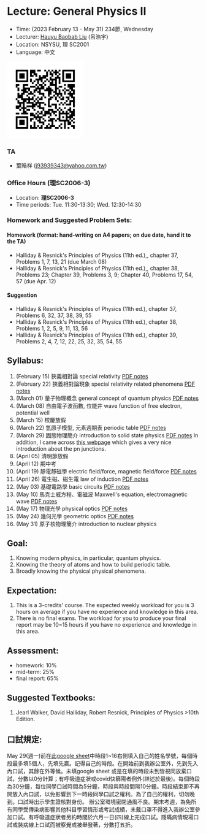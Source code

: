 # Lecture: General Physics II
* Time: (2023 February 13 - May 31) 234節, Wednesday
* Lecturer: [Hauyu Baobab Liu](https://baobabyoo.github.io/) (呂浩宇)
* Location: NSYSU, 理 SC2001
* Language: 中文

<img src="./images/Lecture_GeneralPhysics_2023Feb_QR.png" alt="QRcode" width="200px"/>

### TA
- 葉晧祥 (j93939343@yahoo.com.tw)

### Office Hours (理SC2006-3)
- Location: **理SC2006-3**
- Time periods: Tue. 11:30-13:30; Wed. 12:30-14:30

### Homework and Suggested Problem Sets:
#### Homework (format: hand-writing on A4 papers; on due date, hand it to the TA)
- Halliday & Resnick's Principles of Physics (11th ed.),, chapter 37, Problems 1, 7, 13, 21 (due March 08)
- Halliday & Resnick's Principles of Physics (11th ed.),, chapter 38, Problems 23; Chapter 39, Problems 3, 9; Chapter 40, Problems 17, 54, 57  (due Apr. 12)


#### Suggestion
- Halliday & Resnick's Principles of Physics (11th ed.), chapter 37, Problems 6, 32, 37, 38, 39, 55
- Halliday & Resnick's Principles of Physics (11th ed.), chapter 38, Problems 1, 2, 5, 9, 11, 13, 56
- Halliday & Resnick's Principles of Physics (11th ed.), chapter 39, Problems 2, 4, 7, 12, 22, 25, 32, 35, 54, 55

## Syllabus:
1. (February 15) 狹義相對論 special relativity [PDF notes](https://github.com/baobabyoo/Lecture_GeneralPhysics_2023Feb/blob/master/lecture_notes/SpecialRelativity_part1.pdf)
2. (February 22) 狹義相對論現象 special relativity related phenomena [PDF notes](https://github.com/baobabyoo/Lecture_GeneralPhysics_2023Feb/blob/master/lecture_notes/SpecialRelativity_part2.pdf)
3. (March 01) 量子物理概念 general concept of quantum physics [PDF notes](https://github.com/baobabyoo/Lecture_GeneralPhysics_2023Feb/blob/master/lecture_notes/QuantumPhysics_part1.pdf)
4. (March 08) 自由電子波函數, 位能井 wave function of free electron, potential well
5. (March 15) 校慶放假
6. (March 22) 氫原子模型, 元素週期表 periodic table [PDF notes](https://github.com/baobabyoo/Lecture_GeneralPhysics_2023Feb/blob/master/lecture_notes/QuantumPhysics_part2.pdf)
7. (March 29) 固態物理簡介 introduction to solid state physics [PDF notes](https://github.com/baobabyoo/Lecture_GeneralPhysics_2023Feb/blob/master/lecture_notes/QuantumPhysics_part3.pdf) In addition, I came across [this webpage](https://www.pveducation.org/pvcdrom/pn-junctions/bias-of-pn-junctions) which gives a very nice introduction about the pn junctions.
8. (April 05) 清明節放假
9. (April 12) 期中考
10. (April 19) 靜電靜磁學 electric field/force, magnetic field/force [PDF notes](https://github.com/baobabyoo/Lecture_GeneralPhysics_2023Feb/blob/master/lecture_notes/Electromagnetic_part1.pdf)
11. (April 26) 電生磁、磁生電 law of induction [PDF notes](https://github.com/baobabyoo/Lecture_GeneralPhysics_2023Feb/blob/master/lecture_notes/Electromagnetic_part2.pdf)
12. (May 03) 基礎電路學 basic circuits [PDF notes](https://github.com/baobabyoo/Lecture_GeneralPhysics_2023Feb/blob/master/lecture_notes/Electromagnetic_part3.pdf)
13. (May 10) 馬克士威方程、電磁波 Maxwell's equation, electromagnetic wave [PDF notes](https://github.com/baobabyoo/Lecture_GeneralPhysics_2023Feb/blob/master/lecture_notes/Electromagnetic_part4.pdf)
14. (May 17) 物理光學 physical optics [PDF notes](https://github.com/baobabyoo/Lecture_GeneralPhysics_2023Feb/blob/master/lecture_notes/Optics_part1.pdf)
15. (May 24) 幾何光學 geometric optics [PDF notes](https://github.com/baobabyoo/Lecture_GeneralPhysics_2023Feb/blob/master/lecture_notes/Optics_part2.pdf)
16. (May 31) 原子核物理簡介 introduction to nuclear physics

## Goal:
1. Knowing modern physics, in particular, quantum physics.
2. Knowing the theory of atoms and how to build periodic table.
3. Broadly knowing the physical physical phenomena.

## Expectation:
1. This is a 3-credits' course. The expected weekly workload for you is 3 hours on average if you have no experience and knowledge in this area.
2. There is no final exams. The workload for you to produce your final report may be 10~15 hours if you have no experience and knowledge in this area.

## Assessment:
- homework: 10%
- mid-term: 25%
- final report: 65%

## Suggested Textbooks:
1. Jearl Walker, David Halliday, Robert Resnick, Principles of Physics >10th Edition.

## 口試規定:
May 29(週一)前在[此google sheet](https://docs.google.com/spreadsheets/d/17LFu69oEB8hDhwkjClZLKMAx3sge13zY6Nxwctc1dL8/edit#gid=0)中時段1~16右側填入自己的姓名學號，每個時段最多填5個人，先填先贏。記得自己的時段。在開始前到我辦公室外，先到先入內口試，其餘在外等候。未填google sheet 或是在填的時段未到皆視同放棄口試，分數以0分計算；有呼吸道症狀或covid快篩陽者例外(詳述於最後)。每個時段為30分鐘，每位同學口試時間為5分鐘，時段與時段間隔10分鐘。時段結束即不再開放入內口試，以免影響到下一時段同學口試之權利。為了自己的權利，切勿晚到。口試時出示學生證核對身份。
    辦公室環境密閉通風不良。期末考週，為免所有同學受傳染病影響其他科目學習情形或考試成績，未戴口罩不得進入我辦公室參加口試。有呼吸道症狀者另約時間於六月一日(四)線上完成口試。隱瞞病情現場口試或裝病線上口試而被察覺或被舉發著，分數打五折。
